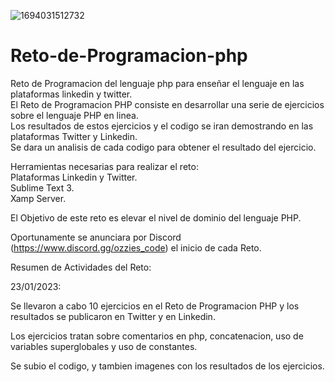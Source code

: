 ![1694031512732](https://github.com/ozzies-code/Reto-de-Programacion-php/assets/83247451/155f794c-0076-476c-a7a1-d00a3dc7983b)

# Reto-de-Programacion-php
Reto de Programacion del lenguaje php para enseñar el lenguaje en las plataformas linkedin y twitter.                                                                                  
El Reto de Programacion PHP consiste en desarrollar una serie de ejercicios sobre el lenguaje PHP en linea.                                                                            
Los resultados de estos ejercicios y el codigo se iran demostrando en las plataformas Twitter y Linkedin.                                                                              
Se dara un analisis de cada codigo para obtener el resultado del ejercicio.

Herramientas necesarias para realizar el reto:                                                                                                                                        
Plataformas Linkedin y Twitter.                                                                                                                                                        
Sublime Text 3.                                                                                                                                                                        
Xamp Server.

El Objetivo de este reto es elevar el nivel de dominio del lenguaje PHP.

Oportunamente se anunciara por Discord (https://www.discord.gg/ozzies_code) el inicio de cada Reto.

Resumen de Actividades del Reto:

23/01/2023:

Se llevaron a cabo 10 ejercicios en el Reto de Programacion PHP y los resultados se publicaron en Twitter y en Linkedin.

Los ejercicios tratan sobre comentarios en php, concatenacion, uso de variables superglobales y uso de constantes.

Se subio el codigo, y tambien imagenes con los resultados de los ejercicios. 
